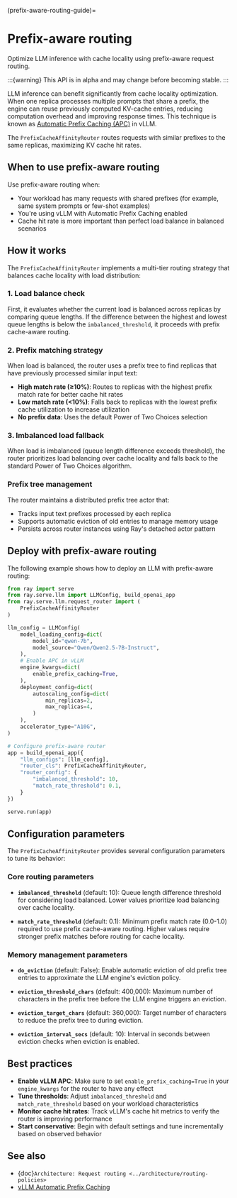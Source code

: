 (prefix-aware-routing-guide)=
# Prefix-aware routing

Optimize LLM inference with cache locality using prefix-aware request routing.

:::{warning}
This API is in alpha and may change before becoming stable.
:::

LLM inference can benefit significantly from cache locality optimization. When one replica processes multiple prompts that share a prefix, the engine can reuse previously computed KV-cache entries, reducing computation overhead and improving response times. This technique is known as [Automatic Prefix Caching (APC)](https://docs.vllm.ai/en/stable/features/automatic_prefix_caching.html) in vLLM.

The `PrefixCacheAffinityRouter` routes requests with similar prefixes to the same replicas, maximizing KV cache hit rates.

## When to use prefix-aware routing

Use prefix-aware routing when:

- Your workload has many requests with shared prefixes (for example, same system prompts or few-shot examples)
- You're using vLLM with Automatic Prefix Caching enabled
- Cache hit rate is more important than perfect load balance in balanced scenarios

## How it works

The `PrefixCacheAffinityRouter` implements a multi-tier routing strategy that balances cache locality with load distribution:

### 1. Load balance check

First, it evaluates whether the current load is balanced across replicas by comparing queue lengths. If the difference between the highest and lowest queue lengths is below the `imbalanced_threshold`, it proceeds with prefix cache-aware routing.

### 2. Prefix matching strategy

When load is balanced, the router uses a prefix tree to find replicas that have previously processed similar input text:

- **High match rate (≥10%)**: Routes to replicas with the highest prefix match rate for better cache hit rates
- **Low match rate (<10%)**: Falls back to replicas with the lowest prefix cache utilization to increase utilization
- **No prefix data**: Uses the default Power of Two Choices selection

### 3. Imbalanced load fallback

When load is imbalanced (queue length difference exceeds threshold), the router prioritizes load balancing over cache locality and falls back to the standard Power of Two Choices algorithm.

### Prefix tree management

The router maintains a distributed prefix tree actor that:
- Tracks input text prefixes processed by each replica
- Supports automatic eviction of old entries to manage memory usage
- Persists across router instances using Ray's detached actor pattern

## Deploy with prefix-aware routing

The following example shows how to deploy an LLM with prefix-aware routing:

```python
from ray import serve
from ray.serve.llm import LLMConfig, build_openai_app
from ray.serve.llm.request_router import (
    PrefixCacheAffinityRouter
)

llm_config = LLMConfig(
    model_loading_config=dict(
        model_id="qwen-7b",
        model_source="Qwen/Qwen2.5-7B-Instruct",
    ),
    # Enable APC in vLLM
    engine_kwargs=dict(
        enable_prefix_caching=True,
    ),
    deployment_config=dict(
        autoscaling_config=dict(
            min_replicas=2,
            max_replicas=4,
        )
    ),
    accelerator_type="A10G",
)

# Configure prefix-aware router
app = build_openai_app({
    "llm_configs": [llm_config],
    "router_cls": PrefixCacheAffinityRouter,
    "router_config": {
        "imbalanced_threshold": 10,
        "match_rate_threshold": 0.1,
    }
})

serve.run(app)
```

## Configuration parameters

The `PrefixCacheAffinityRouter` provides several configuration parameters to tune its behavior:

### Core routing parameters

- **`imbalanced_threshold`** (default: 10): Queue length difference threshold for considering load balanced. Lower values prioritize load balancing over cache locality.

- **`match_rate_threshold`** (default: 0.1): Minimum prefix match rate (0.0-1.0) required to use prefix cache-aware routing. Higher values require stronger prefix matches before routing for cache locality.

### Memory management parameters

- **`do_eviction`** (default: False): Enable automatic eviction of old prefix tree entries to approximate the LLM engine's eviction policy.

- **`eviction_threshold_chars`** (default: 400,000): Maximum number of characters in the prefix tree before the LLM engine triggers an eviction.

- **`eviction_target_chars`** (default: 360,000): Target number of characters to reduce the prefix tree to during eviction.

- **`eviction_interval_secs`** (default: 10): Interval in seconds between eviction checks when eviction is enabled.

## Best practices

- **Enable vLLM APC**: Make sure to set `enable_prefix_caching=True` in your `engine_kwargs` for the router to have any effect
- **Tune thresholds**: Adjust `imbalanced_threshold` and `match_rate_threshold` based on your workload characteristics
- **Monitor cache hit rates**: Track vLLM's cache hit metrics to verify the router is improving performance
- **Start conservative**: Begin with default settings and tune incrementally based on observed behavior

## See also

- {doc}`Architecture: Request routing <../architecture/routing-policies>`
- [vLLM Automatic Prefix Caching](https://docs.vllm.ai/en/stable/features/automatic_prefix_caching.html)

